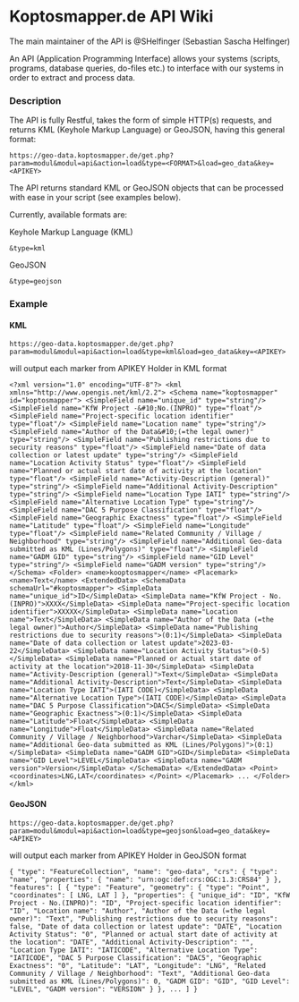 # Koptosmapper.de API Wiki

The main maintainer of the API is @SHelfinger (Sebastian Sascha Helfinger)

An API (Application Programming Interface) allows your systems (scripts, programs, database queries, do-files etc.) to interface with our systems in order to extract and process data. 

### Description

The API is fully Restful, takes the form of simple HTTP(s) requests, and returns KML (Keyhole Markup Language) or GeoJSON, having this general format:

`https://geo-data.koptosmapper.de/get.php?param=modul&modul=api&action=load&type=<FORMAT>&load=geo_data&key=<APIKEY>`

The API returns standard KML or GeoJSON objects that can be processed with ease in your script (see examples below).

Currently, available formats are:

Keyhole Markup Language (KML)

`&type=kml`

GeoJSON

`&type=geojson`

### Example

#### KML

`https://geo-data.koptosmapper.de/get.php?param=modul&modul=api&action=load&type=kml&load=geo_data&key=<APIKEY>`

will output each marker from APIKEY Holder in KML format

`<?xml version="1.0" encoding="UTF-8"?>
<kml
	xmlns="http://www.opengis.net/kml/2.2">
	<Schema name="koptosmapper" id="koptosmapper">
		<SimpleField name="unique_id" type="string"/>
		<SimpleField name="KfW Project -&#10;No.(INPRO)" type="float"/>
		<SimpleField name="Project-specific location identifier" type="float"/>
		<SimpleField name="Location name" type="string"/>
		<SimpleField name="Author of the Data&#10;(=the legal owner)" type="string"/>
		<SimpleField name="Publishing restrictions due to security reasons" type="float"/>
		<SimpleField name="Date of data collection or latest update" type="string"/>
		<SimpleField name="Location Activity Status" type="float"/>
		<SimpleField name="Planned or actual start date of activity at the location" type="float"/>
		<SimpleField name="Activity-Description (general)" type="string"/>
		<SimpleField name="Additional Activity-Description" type="string"/>
		<SimpleField name="Location Type IATI" type="string"/>
		<SimpleField name="Alternative Location Type" type="string"/>
		<SimpleField name="DAC 5 Purpose Classification" type="float"/>
		<SimpleField name="Geographic Exactness" type="float"/>
		<SimpleField name="Latitude" type="float"/>
		<SimpleField name="Longitude" type="float"/>
		<SimpleField name="Related Community / Village / Neighborhood" type="string"/>
		<SimpleField name="Additional Geo-data submitted as KML (Lines/Polygons)" type="float"/>
		<SimpleField name="GADM GID" type="string"/>
		<SimpleField name="GID Level" type="string"/>
		<SimpleField name="GADM version" type="string"/>
	</Schema>
	<Folder>
		<name>kooptosmapper</name>
		<Placemark>
			<name>Text</name>
			<ExtendedData>
				<SchemaData schemaUrl="#koptosmapper">
					<SimpleData name="unique_id">ID</SimpleData>
					<SimpleData name="KfW Project - No.(INPRO)">XXXX</SimpleData>
					<SimpleData name="Project-specific location identifier">XXXXX</SimpleData>
					<SimpleData name="Location name">Text</SimpleData>
					<SimpleData name="Author of the Data (=the legal owner)">Author</SimpleData>
					<SimpleData name="Publishing restrictions due to security reasons">(0:1)</SimpleData>
					<SimpleData name="Date of data collection or latest update">2023-03-22</SimpleData>
					<SimpleData name="Location Activity Status">(0-5)</SimpleData>
					<SimpleData name="Planned or actual start date of activity at the location">2018-11-30</SimpleData>
					<SimpleData name="Activity-Description (general)">Text</SimpleData>
					<SimpleData name="Additional Activity-Description">Text</SimpleData>
					<SimpleData name="Location Type IATI">(IATI CODE)</SimpleData>
					<SimpleData name="Alternative Location Type">(IATI CODE)</SimpleData>
					<SimpleData name="DAC 5 Purpose Classification">DAC5</SimpleData>
					<SimpleData name="Geographic Exactness">(0:1)</SimpleData>
					<SimpleData name="Latitude">Float</SimpleData>
					<SimpleData name="Longitude">Float</SimpleData>
					<SimpleData name="Related Community / Village / Neighborhood">Varchar</SimpleData>
					<SimpleData name="Additional Geo-data submitted as KML (Lines/Polygons)">(0:1)</SimpleData>
					<SimpleData name="GADM GID">GID</SimpleData>
					<SimpleData name="GID Level">LEVEL</SimpleData>
					<SimpleData name="GADM version">Version</SimpleData>
				</SchemaData>
			</ExtendedData>
			<Point>
				<coordinates>LNG,LAT</coordinates>
			</Point>
		</Placemark>
		...
	</Folder>
</kml>`

#### GeoJSON

`https://geo-data.koptosmapper.de/get.php?param=modul&modul=api&action=load&type=geojson&load=geo_data&key=<APIKEY>`

will output each marker from APIKEY Holder in GeoJSON format

`{
  "type": "FeatureCollection",
  "name": "geo-data",
  "crs": {
    "type": "name",
    "properties": {
      "name": "urn:ogc:def:crs:OGC:1.3:CRS84"
    }
  },
  "features": [
    {
      "type": "Feature",
      "geometry": {
        "type": "Point",
        "coordinates": [
          LNG,
          LAT
        ]
      },
      "properties": {
        "unique_id": "ID",
        "KfW Project - No.(INPRO)": "ID",
        "Project-specific location identifier": "ID",
        "Location name": "Author",
        "Author of the Data (=the legal owner)": "Text",
        "Publishing restrictions due to security reasons": false,
        "Date of data collection or latest update": "DATE",
        "Location Activity Status": "0",
        "Planned or actual start date of activity at the location": "DATE",
        "Additional Activity-Description": "",
        "Location Type IATI": "IATICODE",
        "Alternative Location Type": "IATICODE",
        "DAC 5 Purpose Classification": "DAC5",
        "Geographic Exactness": "0",
        "Latitude": "LAT",
        "Longitude": "LNG",
        "Related Community / Village / Neighborhood": "Text",
        "Additional Geo-data submitted as KML (Lines/Polygons)": 0,
        "GADM GID": "GID",
        "GID Level": "LEVEL",
        "GADM version": "VERSION"
      }
    },
    ...
  ]
}`
